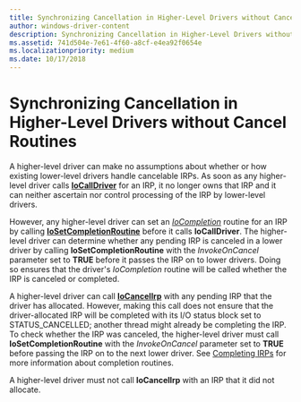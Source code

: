 ```yaml
---
title: Synchronizing Cancellation in Higher-Level Drivers without Cancel Routines
author: windows-driver-content
description: Synchronizing Cancellation in Higher-Level Drivers without Cancel Routines
ms.assetid: 741d504e-7e61-4f60-a8cf-e4ea92f0654e
ms.localizationpriority: medium
ms.date: 10/17/2018
---
```


# Synchronizing Cancellation in Higher-Level Drivers without Cancel Routines





A higher-level driver can make no assumptions about whether or how existing lower-level drivers handle cancelable IRPs. As soon as any higher-level driver calls [**IoCallDriver**](https://msdn.microsoft.com/library/windows/hardware/ff548336) for an IRP, it no longer owns that IRP and it can neither ascertain nor control processing of the IRP by lower-level drivers.

However, any higher-level driver can set an [*IoCompletion*](https://msdn.microsoft.com/library/windows/hardware/ff548354) routine for an IRP by calling [**IoSetCompletionRoutine**](https://msdn.microsoft.com/library/windows/hardware/ff549679) before it calls **IoCallDriver**. The higher-level driver can determine whether any pending IRP is canceled in a lower driver by calling **IoSetCompletionRoutine** with the *InvokeOnCancel* parameter set to **TRUE** before it passes the IRP on to lower drivers. Doing so ensures that the driver's *IoCompletion* routine will be called whether the IRP is canceled or completed.

A higher-level driver can call [**IoCancelIrp**](https://msdn.microsoft.com/library/windows/hardware/ff548338) with any pending IRP that the driver has allocated. However, making this call does not ensure that the driver-allocated IRP will be completed with its I/O status block set to STATUS\_CANCELLED; another thread might already be completing the IRP. To check whether the IRP was canceled, the higher-level driver must call **IoSetCompletionRoutine** with the *InvokeOnCancel* parameter set to **TRUE** before passing the IRP on to the next lower driver. See [Completing IRPs](completing-irps.md) for more information about completion routines.

A higher-level driver must not call **IoCancelIrp** with an IRP that it did not allocate.

 

 




